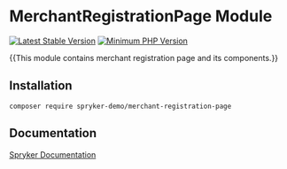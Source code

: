 # MerchantRegistrationPage Module
[![Latest Stable Version](https://poser.pugx.org/spryker-demo/merchant-registration-page/v/stable.svg)](https://packagist.org/packages/spryker-demo/merchant-registration-page)
[![Minimum PHP Version](https://img.shields.io/badge/php-%3E%3D%207.4-8892BF.svg)](https://php.net/)

{{This module contains merchant registration page and its components.}}

## Installation

```
composer require spryker-demo/merchant-registration-page
```

## Documentation

[Spryker Documentation](https://academy.spryker.com/developing_with_spryker/module_guide/modules.html)
